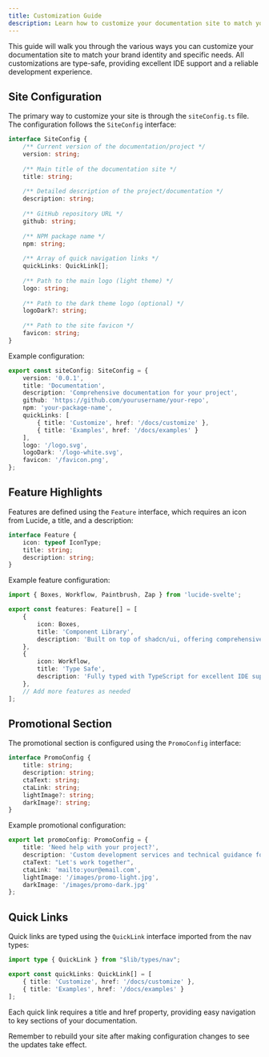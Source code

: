 ```yaml
---
title: Customization Guide
description: Learn how to customize your documentation site to match your brand and requirements
---
```



This guide will walk you through the various ways you can customize your documentation site to match your brand identity and specific needs. All customizations are type-safe, providing excellent IDE support and a reliable development experience.

## Site Configuration

The primary way to customize your site is through the `siteConfig.ts` file. The configuration follows the `SiteConfig` interface:

```typescript
interface SiteConfig {
    /** Current version of the documentation/project */
    version: string;
    
    /** Main title of the documentation site */
    title: string;
    
    /** Detailed description of the project/documentation */
    description: string;
    
    /** GitHub repository URL */
    github: string;
    
    /** NPM package name */
    npm: string;
    
    /** Array of quick navigation links */
    quickLinks: QuickLink[];
    
    /** Path to the main logo (light theme) */
    logo: string;
    
    /** Path to the dark theme logo (optional) */
    logoDark?: string;
    
    /** Path to the site favicon */
    favicon: string;
}
```

Example configuration:

```typescript
export const siteConfig: SiteConfig = {
    version: '0.0.1',
    title: 'Documentation',
    description: 'Comprehensive documentation for your project',
    github: 'https://github.com/yourusername/your-repo',
    npm: 'your-package-name',
    quickLinks: [
        { title: 'Customize', href: '/docs/customize' },
        { title: 'Examples', href: '/docs/examples' }
    ],
    logo: '/logo.svg',
    logoDark: '/logo-white.svg',
    favicon: '/favicon.png',
};
```

## Feature Highlights

Features are defined using the `Feature` interface, which requires an icon from Lucide, a title, and a description:

```typescript
interface Feature {
    icon: typeof IconType;
    title: string;
    description: string;
}
```

Example feature configuration:

```typescript
import { Boxes, Workflow, Paintbrush, Zap } from 'lucide-svelte';

export const features: Feature[] = [
    {
        icon: Boxes,
        title: 'Component Library',
        description: 'Built on top of shadcn/ui, offering comprehensive accessible components'
    },
    {
        icon: Workflow,
        title: 'Type Safe',
        description: 'Fully typed with TypeScript for excellent IDE support'
    },
    // Add more features as needed
];
```

## Promotional Section

The promotional section is configured using the `PromoConfig` interface:

```typescript
interface PromoConfig {
    title: string;
    description: string;
    ctaText: string;
    ctaLink: string;
    lightImage?: string;
    darkImage?: string;
}
```

Example promotional configuration:

```typescript
export let promoConfig: PromoConfig = {
    title: 'Need help with your project?',
    description: 'Custom development services and technical guidance for your web applications',
    ctaText: "Let's work together",
    ctaLink: 'mailto:your@email.com',
    lightImage: '/images/promo-light.jpg',
    darkImage: '/images/promo-dark.jpg'
};
```

## Quick Links

Quick links are typed using the `QuickLink` interface imported from the nav types:

```typescript
import type { QuickLink } from "$lib/types/nav";

export const quickLinks: QuickLink[] = [
    { title: 'Customize', href: '/docs/customize' },
    { title: 'Examples', href: '/docs/examples' }
];
```

Each quick link requires a title and href property, providing easy navigation to key sections of your documentation.

Remember to rebuild your site after making configuration changes to see the updates take effect.